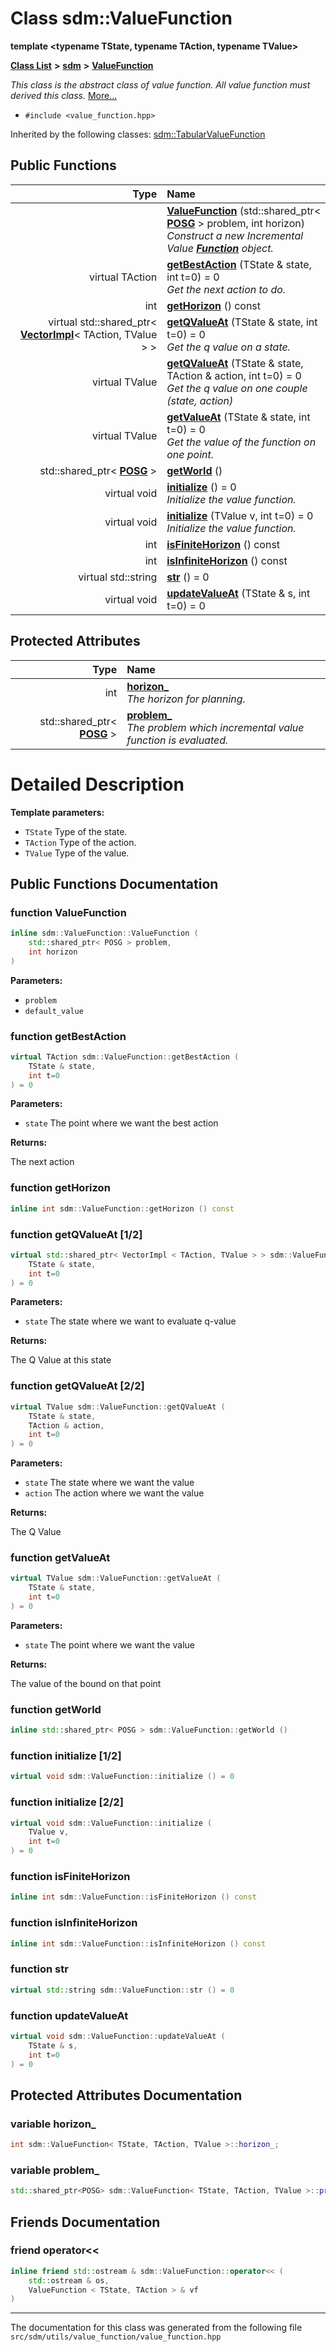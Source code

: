 
<NavBar active_item_id="2"/>

# Class sdm::ValueFunction

**template &lt;typename TState, typename TAction, typename TValue&gt;**


[**Class List**](annotated.md) **>** [**sdm**](namespacesdm.md) **>** [**ValueFunction**](classsdm_1_1ValueFunction.md)



_This class is the abstract class of value function. All value function must derived this class._ [More...](#detailed-description)

* `#include <value_function.hpp>`





Inherited by the following classes: [sdm::TabularValueFunction](classsdm_1_1TabularValueFunction.md)










## Public Functions

| Type | Name |
| ---: | :--- |
|   | [**ValueFunction**](classsdm_1_1ValueFunction.md#function-valuefunction) (std::shared\_ptr&lt; [**POSG**](classsdm_1_1POSG.md) &gt; problem, int horizon) <br>_Construct a new Incremental Value_ [_**Function**_](classsdm_1_1Function.md) _object._ |
| virtual TAction | [**getBestAction**](classsdm_1_1ValueFunction.md#function-getbestaction) (TState & state, int t=0) = 0<br>_Get the next action to do._  |
|  int | [**getHorizon**](classsdm_1_1ValueFunction.md#function-gethorizon) () const<br> |
| virtual std::shared\_ptr&lt; [**VectorImpl**](classsdm_1_1VectorImpl.md)&lt; TAction, TValue &gt; &gt; | [**getQValueAt**](classsdm_1_1ValueFunction.md#function-getqvalueat-1-2) (TState & state, int t=0) = 0<br>_Get the q value on a state._  |
| virtual TValue | [**getQValueAt**](classsdm_1_1ValueFunction.md#function-getqvalueat-2-2) (TState & state, TAction & action, int t=0) = 0<br>_Get the q value on one couple (state, action)_  |
| virtual TValue | [**getValueAt**](classsdm_1_1ValueFunction.md#function-getvalueat) (TState & state, int t=0) = 0<br>_Get the value of the function on one point._  |
|  std::shared\_ptr&lt; [**POSG**](classsdm_1_1POSG.md) &gt; | [**getWorld**](classsdm_1_1ValueFunction.md#function-getworld) () <br> |
| virtual void | [**initialize**](classsdm_1_1ValueFunction.md#function-initialize-1-2) () = 0<br>_Initialize the value function._  |
| virtual void | [**initialize**](classsdm_1_1ValueFunction.md#function-initialize-2-2) (TValue v, int t=0) = 0<br>_Initialize the value function._  |
|  int | [**isFiniteHorizon**](classsdm_1_1ValueFunction.md#function-isfinitehorizon) () const<br> |
|  int | [**isInfiniteHorizon**](classsdm_1_1ValueFunction.md#function-isinfinitehorizon) () const<br> |
| virtual std::string | [**str**](classsdm_1_1ValueFunction.md#function-str) () = 0<br> |
| virtual void | [**updateValueAt**](classsdm_1_1ValueFunction.md#function-updatevalueat) (TState & s, int t=0) = 0<br> |




## Protected Attributes

| Type | Name |
| ---: | :--- |
|  int | [**horizon\_**](classsdm_1_1ValueFunction.md#variable-horizon-)  <br>_The horizon for planning._  |
|  std::shared\_ptr&lt; [**POSG**](classsdm_1_1POSG.md) &gt; | [**problem\_**](classsdm_1_1ValueFunction.md#variable-problem-)  <br>_The problem which incremental value function is evaluated._  |




# Detailed Description




**Template parameters:**


* `TState` Type of the state. 
* `TAction` Type of the action. 
* `TValue` Type of the value. 



    
## Public Functions Documentation


### function ValueFunction 


```cpp
inline sdm::ValueFunction::ValueFunction (
    std::shared_ptr< POSG > problem,
    int horizon
) 
```




**Parameters:**


* `problem` 
* `default_value` 



        

### function getBestAction 


```cpp
virtual TAction sdm::ValueFunction::getBestAction (
    TState & state,
    int t=0
) = 0
```




**Parameters:**


* `state` The point where we want the best action 



**Returns:**

The next action 




        

### function getHorizon 


```cpp
inline int sdm::ValueFunction::getHorizon () const
```



### function getQValueAt [1/2]


```cpp
virtual std::shared_ptr< VectorImpl < TAction, TValue > > sdm::ValueFunction::getQValueAt (
    TState & state,
    int t=0
) = 0
```




**Parameters:**


* `state` The state where we want to evaluate q-value 



**Returns:**

The Q Value at this state 




        

### function getQValueAt [2/2]


```cpp
virtual TValue sdm::ValueFunction::getQValueAt (
    TState & state,
    TAction & action,
    int t=0
) = 0
```




**Parameters:**


* `state` The state where we want the value 
* `action` The action where we want the value 



**Returns:**

The Q Value 




        

### function getValueAt 


```cpp
virtual TValue sdm::ValueFunction::getValueAt (
    TState & state,
    int t=0
) = 0
```




**Parameters:**


* `state` The point where we want the value 



**Returns:**

The value of the bound on that point 




        

### function getWorld 


```cpp
inline std::shared_ptr< POSG > sdm::ValueFunction::getWorld () 
```



### function initialize [1/2]


```cpp
virtual void sdm::ValueFunction::initialize () = 0
```



### function initialize [2/2]


```cpp
virtual void sdm::ValueFunction::initialize (
    TValue v,
    int t=0
) = 0
```



### function isFiniteHorizon 


```cpp
inline int sdm::ValueFunction::isFiniteHorizon () const
```



### function isInfiniteHorizon 


```cpp
inline int sdm::ValueFunction::isInfiniteHorizon () const
```



### function str 


```cpp
virtual std::string sdm::ValueFunction::str () = 0
```



### function updateValueAt 


```cpp
virtual void sdm::ValueFunction::updateValueAt (
    TState & s,
    int t=0
) = 0
```


## Protected Attributes Documentation


### variable horizon\_ 


```cpp
int sdm::ValueFunction< TState, TAction, TValue >::horizon_;
```



### variable problem\_ 


```cpp
std::shared_ptr<POSG> sdm::ValueFunction< TState, TAction, TValue >::problem_;
```

## Friends Documentation



### friend operator&lt;&lt; 


```cpp
inline friend std::ostream & sdm::ValueFunction::operator<< (
    std::ostream & os,
    ValueFunction < TState, TAction > & vf
) 
```



------------------------------
The documentation for this class was generated from the following file `src/sdm/utils/value_function/value_function.hpp`